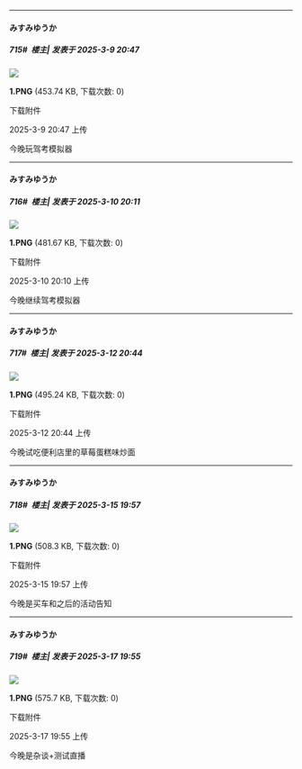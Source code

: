 ﻿
*****

####  みすみゆうか  
##### 715#         楼主| 发表于 2025-3-9 20:47

<img src="https://img.saraba1st.com/forum/202503/09/204732u42rf4c8c43ckk48.png" referrerpolicy="no-referrer">

<strong>1.PNG</strong> (453.74 KB, 下载次数: 0)

下载附件

2025-3-9 20:47 上传

今晚玩驾考模拟器


*****

####  みすみゆうか  
##### 716#         楼主| 发表于 2025-3-10 20:11

<img src="https://img.saraba1st.com/forum/202503/10/201045ncq28pfky64pk84f.png" referrerpolicy="no-referrer">

<strong>1.PNG</strong> (481.67 KB, 下载次数: 0)

下载附件

2025-3-10 20:10 上传

今晚继续驾考模拟器


*****

####  みすみゆうか  
##### 717#         楼主| 发表于 2025-3-12 20:44

<img src="https://img.saraba1st.com/forum/202503/12/204427khbtuvgsk5u0h66s.png" referrerpolicy="no-referrer">

<strong>1.PNG</strong> (495.24 KB, 下载次数: 0)

下载附件

2025-3-12 20:44 上传

今晚试吃便利店里的草莓蛋糕味炒面


*****

####  みすみゆうか  
##### 718#         楼主| 发表于 2025-3-15 19:57

<img src="https://img.saraba1st.com/forum/202503/15/195748v5sm550j10z56zjh.png" referrerpolicy="no-referrer">

<strong>1.PNG</strong> (508.3 KB, 下载次数: 0)

下载附件

2025-3-15 19:57 上传

今晚是买车和之后的活动告知


*****

####  みすみゆうか  
##### 719#         楼主| 发表于 2025-3-17 19:55

<img src="https://img.saraba1st.com/forum/202503/17/195548mlyozjy1ynr22trv.png" referrerpolicy="no-referrer">

<strong>1.PNG</strong> (575.7 KB, 下载次数: 0)

下载附件

2025-3-17 19:55 上传

今晚是杂谈+测试直播

